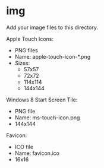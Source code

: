 # img
Add your image files to this directory.

Apple Touch Icons:
* PNG files
* Name: apple-touch-icon-*.png
* Sizes:
  * 57x57
  * 72x72
  * 114x114
  * 144x144

Windows 8 Start Screen Tile:
* PNG file
* Name: ms-touch-icon.png
* 144x144

Favicon:
* ICO file
* Name: favicon.ico
* 16x16
